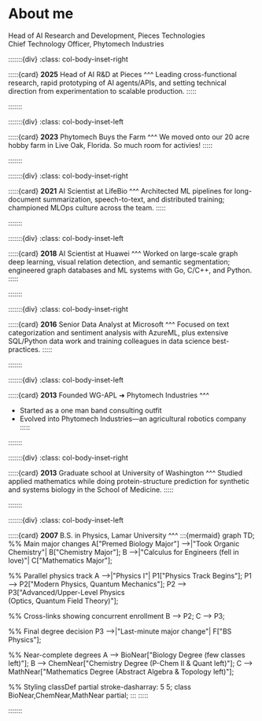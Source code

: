 # About me

Head of AI Research and Development, Pieces Technologies  
Chief Technology Officer, Phytomech Industries

:::::::{div}
:class: col-body-inset-right

:::::{card}
**2025** Head of AI R&D at Pieces
^^^
Leading cross-functional research, rapid prototyping of AI agents/APIs, and setting technical direction from experimentation to scalable production.
:::::

:::::::

:::::::{div}
:class: col-body-inset-left

:::::{card}
**2023** Phytomech Buys the Farm
^^^
We moved onto our 20 acre hobby farm in Live Oak, Florida. So much room for activies!
:::::

:::::::

:::::::{div}
:class: col-body-inset-right

:::::{card}
**2021** AI Scientist at LifeBio
^^^
Architected ML pipelines for long-document summarization, speech-to-text, and distributed training; championed MLOps culture across the team.
:::::

:::::::

:::::::{div}
:class: col-body-inset-left

:::::{card}
**2018** AI Scientist at Huawei
^^^
Worked on large-scale graph deep learning, visual relation detection, and semantic segmentation; engineered graph databases and ML systems with Go, C/C++, and Python.
:::::

:::::::

:::::::{div}
:class: col-body-inset-right

:::::{card}
**2016** Senior Data Analyst at Microsoft
^^^
Focused on text categorization and sentiment analysis with AzureML, plus extensive SQL/Python data work and training colleagues in data science best-practices.
:::::

:::::::

:::::::{div}
:class: col-body-inset-left

:::::{card}
**2013** Founded WG-APL ➜ Phytomech Industries
^^^
- Started as a one man band consulting outfit 
- Evolved into Phytomech Industries—an agricultural robotics company
:::::

:::::::

:::::::{div}
:class: col-body-inset-right

:::::{card}
**2013** Graduate school at University of Washington
^^^
Studied applied mathematics while doing protein-structure prediction for synthetic and systems biology in the School of Medicine.
:::::

:::::::

:::::::{div}
:class: col-body-inset-left

:::::{card}
**2007** B.S. in Physics, Lamar University
^^^
:::{mermaid}
graph TD;
  %% Main major changes
  A["Premed Biology Major"] -->|"Took Organic Chemistry"| B["Chemistry Major"];
  B -->|"Calculus for Engineers (fell in love)"| C["Mathematics Major"];

  %% Parallel physics track
  A -->|"Physics I"| P1["Physics Track Begins"];
  P1 --> P2["Modern Physics, Quantum Mechanics"];
  P2 --> P3["Advanced/Upper-Level Physics </br> (Optics, Quantum Field Theory)"];

  %% Cross-links showing concurrent enrollment
  B --> P2;
  C --> P3;

  %% Final degree decision
  P3 -->|"Last-minute major change"| F["BS Physics"];

  %% Near-complete degrees
  A --> BioNear["Biology Degree (few classes left)"];
  B --> ChemNear["Chemistry Degree (P-Chem II & Quant left)"];
  C --> MathNear["Mathematics Degree (Abstract Algebra & Topology left)"];
  
  %% Styling
  classDef partial stroke-dasharray: 5 5;
  class BioNear,ChemNear,MathNear partial;
:::
:::::

:::::::